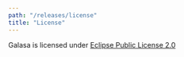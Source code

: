 ```yaml
---
path: "/releases/license"
title: "License"
---
```


Galasa is licensed under [Eclipse Public License 2.0](https://github.com/galasa-dev/managers/blob/master/LICENSE) 
